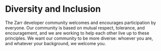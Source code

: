 Diversity and Inclusion
=======================

The Zarr developer community welcomes and encourages participation by everyone.
Our community is based on mutual respect, tolerance, and encouragement, and we
are working to help each other live up to these principles. We want our
community to be more diverse: whoever you are, and whatever your background, we
welcome you.
